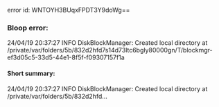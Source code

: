 error id: WNTOYH3BUqxFPDT3Y9doWg==
### Bloop error:

24/04/19 20:37:27 INFO DiskBlockManager: Created local directory at /private/var/folders/5b/832d2hfd7s14d73ltc6bgly80000gn/T/blockmgr-ef3d05c5-33d5-44e1-8f5f-f09307157f1a
#### Short summary: 

24/04/19 20:37:27 INFO DiskBlockManager: Created local directory at /private/var/folders/5b/832d2hfd...